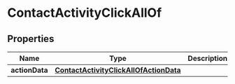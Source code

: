 

# ContactActivityClickAllOf

## Properties

Name | Type | Description | Notes
------------ | ------------- | ------------- | -------------
**actionData** | [**ContactActivityClickAllOfActionData**](ContactActivityClickAllOfActionData.md) |  |  [optional]




